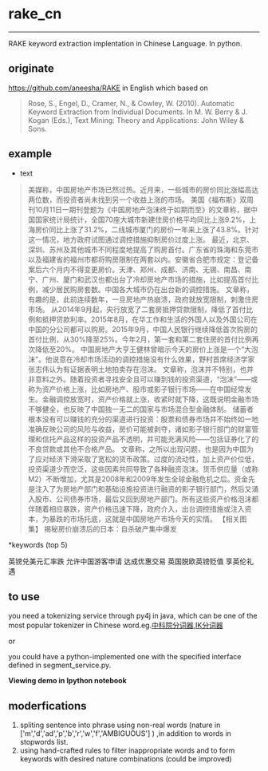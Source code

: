 # rake_cn
---
RAKE keyword extraction implentation in Chinese Language.
In python.

## originate 
  https://github.com/aneesha/RAKE in English
  which based on 
  > Rose, S., Engel, D., Cramer, N., & Cowley, W. (2010). Automatic Keyword Extraction from Individual Documents. In M. W. Berry & J. Kogan (Eds.), Text Mining: Theory and Applications: John Wiley & Sons.

## example
* text

>美媒称，中国房地产市场已然过热。近月来，一些城市的房价同比涨幅高达两位数，而投资者尚未找到另一个收益上涨的市场。
>美国《福布斯》双周刊10月11日一期刊登题为《中国房地产泡沫终于如期而至》的文章称，据中国国家统计局统计，全国70座大城市新建住房价格平均同比上涨9.2%，上海房价同比上涨了31.2%，二线城市厦门的房价一年来上涨了43.8%。针对这一情况，地方政府试图通过调控措施抑制房价过度上涨。
>最近，北京、深圳、苏州及其他城市不同程度地提高了购房首付。广东省的珠海和东莞市以及福建省的福州市都将购房限制在两套以内。安徽省合肥市规定：登记备案后六个月内不得变更房价。天津、郑州、成都、济南、无锡、南昌、南宁、广州、厦门和武汉也都出台了冷却房地产市场的措施，比如提高首付比例，减少居民购房套数。中国各大城市仍在出台新的调控措施。
>文章称，有趣的是，此前连续数年，一旦房地产热崩溃，政府就放宽限制，刺激住房市场。
>从2014年9月起，央行放宽了二套房抵押贷款限制，降低了首付比例和抵押贷款利率。2015年8月，在华工作和生活的外国人以及外国公司在中国的分公司都可以购房。2015年9月，中国人民银行继续降低首次购房的首付比例，从30%降至25%。今年2月，第一套和第二套住房的首付比例再次降低至20%。
>中国房地产大亨王健林曾暗示今天的房价上涨是一个“大泡沫”。他说意在冷却市场活动的调控措施没有什么效果，野村首席经济学家张志伟认为有证据表明土地拍卖存在泡沫。
>文章称，泡沫并不特别，也并非意料之外。随着投资者寻找安全且可以赚到钱的投资渠道，“泡沫”——或称为资产价格上涨，比如房地产、股市或影子银行市场——在中国经常发生。金融调控放宽时，资产价格就上涨，收紧时就下降，这既说明金融市场不够健全，也反映了中国独一无二的国家与市场混合型金融体制。
>储蓄者根本没有可以赚钱的充分的渠道进行投资：股票和债券市场并不始终如一地准确反映公司的风险与收益，房价可能被剥夺，诸如影子银行部门的财富管理和信托产品这样的投资产品不透明，并可能充满风险——包括证券化了的不良贷款或其他不合格产品。
>文章称，之所以出现问题，也是因为中国为了应对经济下滑采取了宽松的货币政策。过度的流动性，加上资产价位低，投资渠道少而空泛，这些因素共同导致了各种融资泡沫。货币供应量（或称M2）不断增加，尤其是2008年和2009年发生全球金融危机之后。资金先是注入了为房地产部门和基础设施投资进行融资的影子银行部门，然后又涌入股市、公司债券市场，最后又回到房地产部门。所有这些资产价格泡沫都伴随着相应暴跌，资产价格迅速下降，政府介入，出台调控措施或注入资本，为暴跌的市场托底，这就是中国房地产市场今天的实情。
>【相关图集】
>揭秘房价崩溃后的日本：自杀破产集中爆发

*keywords (top 5)

英镑兑美元汇率跌
允许中国游客申请
达成优惠交易
英国脱欧英镑贬值
享英伦礼遇

## to use
  you need a tokenizing service through py4j in java, which can be one of the most popular tokenizer in Chinese word.eg.[中科院分词器](http://ictclas.nlpir.org/),[IK分词器](https://github.com/wks/ik-analyzer)
  
  
  or
  
  you could have a python-implemented one with the specified interface defined in segment_service.py.
  
  **Viewing demo in Ipython notebook**

## moderfications
  1. spliting sentence into phrase using non-real words (nature in ['m','d','ad','p','b','r','w','f','AMBIGUOUS'] ) ,in addition to words in stopwords list.
  2. using hand-crafted rules to filter inappropriate words and to form keywords with desired nature combinations (could be improved)
  
